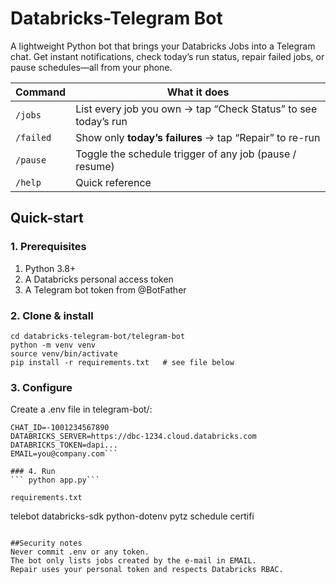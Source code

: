# Databricks-Telegram Bot

A lightweight Python bot that brings your Databricks Jobs into a Telegram chat.
Get instant notifications, check today’s run status, repair failed jobs, or pause schedules—all from your phone.

| Command   | What it does                                                   |
| --------- | -------------------------------------------------------------- |
| `/jobs`   | List every job you own → tap “Check Status” to see today’s run |
| `/failed` | Show only **today’s failures** → tap “Repair” to re-run        |
| `/pause`  | Toggle the schedule trigger of any job (pause / resume)        |
| `/help`   | Quick reference                                                |



## Quick-start
### 1. Prerequisites
 1. Python 3.8+
 2. A Databricks personal access token
 3. A Telegram bot token from @BotFather

### 2. Clone & install
 ```git clone git@github.com:rag9704/databricks-telegram-bot.git
 cd databricks-telegram-bot/telegram-bot
 python -m venv venv
 source venv/bin/activate
 pip install -r requirements.txt   # see file below
```

### 3. Configure
Create a .env file in telegram-bot/:
```BOT_TOKEN=123456:ABC...
CHAT_ID=-1001234567890
DATABRICKS_SERVER=https://dbc-1234.cloud.databricks.com
DATABRICKS_TOKEN=dapi...
EMAIL=you@company.com```

### 4. Run
``` python app.py```

requirements.txt
```
telebot
databricks-sdk
python-dotenv
pytz
schedule
certifi
```

##Security notes
Never commit .env or any token.
The bot only lists jobs created by the e-mail in EMAIL.
Repair uses your personal token and respects Databricks RBAC.

